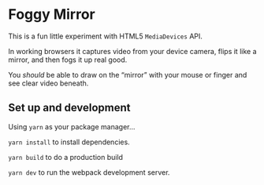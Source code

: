 # Foggy Mirror

This is a fun little experiment with HTML5 `MediaDevices` API.

In working browsers it captures video from your device camera, flips it like a mirror, and then fogs it up real good.

You _should_ be able to draw on the “mirror” with your mouse or finger and see clear video beneath.

## Set up and development

Using `yarn` as your package manager...

`yarn install` to install dependencies.

`yarn build` to do a production build

`yarn dev` to run the webpack development server.